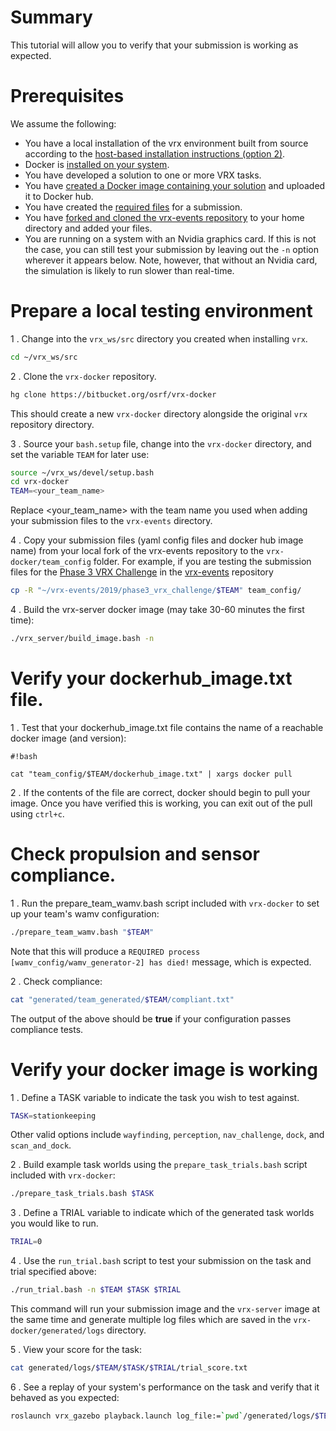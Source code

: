 # Summary
This tutorial will allow you to verify that your submission is working as expected.

# Prerequisites
We assume the following:

* You have a local installation of the vrx environment built from source according to the [host-based installation instructions (option 2)](https://bitbucket.org/osrf/vrx/wiki/tutorials/SystemSetupInstall).
* Docker is [installed on your system](https://docs.docker.com/install/linux/docker-ce/ubuntu/).
* You have developed a solution to one or more VRX tasks.
* You have [created a Docker image containing your solution](https://bitbucket.org/osrf/vrx/wiki/tutorials/Creating%20a%20Dockerhub%20image%20for%20submission) and uploaded it to Docker hub.
* You have created the [required files](https://bitbucket.org/osrf/vrx/wiki/events/19/vrx_challenge) for a submission.
* You have [forked and cloned the vrx-events repository](https://bitbucket.org/osrf/vrx/wiki/submission_process) to your home directory and added your files.
* You are running on a system with an Nvidia graphics card. If this is not the case, you can still test your submission by leaving out the `-n` option wherever it appears below. Note, however, that without an Nvidia card, the simulation is likely to run slower than real-time. 

# Prepare a local testing environment

1 . Change into the `vrx_ws/src` directory you created when installing `vrx`.

```bash
cd ~/vrx_ws/src
```

2 . Clone the `vrx-docker` repository.

```bash
hg clone https://bitbucket.org/osrf/vrx-docker
```

This should create a new `vrx-docker` directory alongside the original `vrx` repository directory.

3 . Source your `bash.setup` file, change into the `vrx-docker` directory, and set the variable `TEAM` for later use:
```bash
source ~/vrx_ws/devel/setup.bash
cd vrx-docker
TEAM=<your_team_name>
```
Replace <your_team_name> with the team name you used when adding your submission files to the `vrx-events` directory.

4 . Copy your submission files (yaml config files and docker hub image name) from your local fork of the vrx-events repository to the `vrx-docker/team_config` folder.  For example, if you are testing the submission files for the [Phase 3 VRX Challenge](https://bitbucket.org/osrf/vrx/wiki/events/19/vrx_challenge) in the [vrx-events](https://bitbucket.org/osrf/vrx-events/src/default/) repository

```bash
cp -R "~/vrx-events/2019/phase3_vrx_challenge/$TEAM" team_config/
```

4 . Build the vrx-server docker image (may take 30-60 minutes the first time):
```bash
./vrx_server/build_image.bash -n
```

# Verify your dockerhub_image.txt file.

1 . Test that your dockerhub_image.txt file contains the name of a reachable docker image (and version):

```
#!bash
    
cat "team_config/$TEAM/dockerhub_image.txt" | xargs docker pull
```

2 . If the contents of the file are correct, docker should begin to pull your image. Once you have verified this is working, you can exit out of the pull using `ctrl+c`.

# Check propulsion and sensor compliance.
1 . Run the prepare_team_wamv.bash script included with `vrx-docker` to set up your team's wamv configuration: 
```bash
./prepare_team_wamv.bash "$TEAM"
```
Note that this will produce a `REQUIRED process [wamv_config/wamv_generator-2] has died!` message, which is expected.

2 . Check compliance:
```bash
cat "generated/team_generated/$TEAM/compliant.txt"
```
The output of the above should be **true** if your configuration passes compliance tests.

# Verify your docker image is working
1 . Define a TASK variable to indicate the task you wish to test against. 
```bash
TASK=stationkeeping
```
Other valid options include `wayfinding`, `perception`, `nav_challenge`, `dock`, and `scan_and_dock`.

2 . Build example task worlds using the `prepare_task_trials.bash` script included with `vrx-docker`:
```bash
./prepare_task_trials.bash $TASK
```

3 . Define a TRIAL variable to indicate which of the generated task worlds you would like to run.
```bash
TRIAL=0
```

4 . Use the `run_trial.bash` script to test your submission on the task and trial specified above:
```bash
./run_trial.bash -n $TEAM $TASK $TRIAL
```
This command will run your submission image and the `vrx-server` image at the same time and generate multiple log files which are saved in the `vrx-docker/generated/logs` directory.

5 . View your score for the task:
```bash
cat generated/logs/$TEAM/$TASK/$TRIAL/trial_score.txt
```

6 . See a replay of your system's performance on the task and verify that it behaved as you expected:
```bash
roslaunch vrx_gazebo playback.launch log_file:=`pwd`/generated/logs/$TEAM/$TASK/$TRIAL/gazebo-server/state.log
```